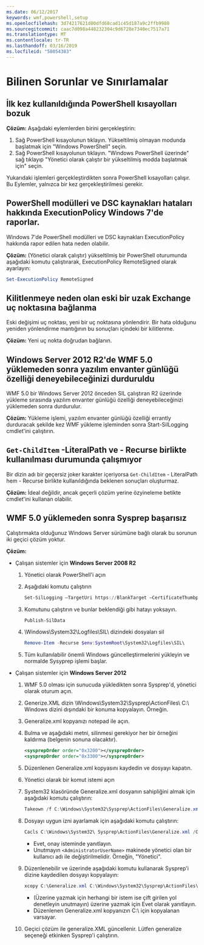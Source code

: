 ```yaml
---
ms.date: 06/12/2017
keywords: wmf,powershell,setup
ms.openlocfilehash: 3d74217621d00dfd68cad1c45d187a9c2ffb9980
ms.sourcegitcommit: caac7d098a448232304c9d6728e7340ec7517a71
ms.translationtype: MT
ms.contentlocale: tr-TR
ms.lasthandoff: 03/16/2019
ms.locfileid: "58054383"
---
```

# <a name="known-issues-and-limitations"></a>Bilinen Sorunlar ve Sınırlamalar

## <a name="powershell-shortcuts-are-broken-when-used-for-the-first-time"></a>İlk kez kullanıldığında PowerShell kısayolları bozuk

**Çözüm:** Aşağıdaki eylemlerden birini gerçekleştirin:

1. Sağ PowerShell kısayolunun tıklayın. Yükseltilmiş olmayan modunda başlatmak için "Windows PowerShell" seçin.
2. Sağ PowerShell kısayolunun tıklayın. "Windows PowerShell üzerinde" sağ tıklayıp "Yönetici olarak çalıştır bir yükseltilmiş modda başlatmak için" seçin.

Yukarıdaki işlemleri gerçekleştirdikten sonra PowerShell kısayolları çalışır. Bu Eylemler, yalnızca bir kez gerçekleştirilmesi gerekir.

## <a name="powershell-modules-and-dsc-resources-report-errors-about-executionpolicy-on-windows-7"></a>PowerShell modülleri ve DSC kaynakları hataları hakkında ExecutionPolicy Windows 7'de raporlar.

Windows 7'de PowerShell modülleri ve DSC kaynakları ExecutionPolicy hakkında rapor edilen hata neden olabilir.

**Çözüm:** (Yönetici olarak çalıştır) yükseltilmiş bir PowerShell oturumunda aşağıdaki komutu çalıştırarak, ExecutionPolicy RemoteSigned olarak ayarlayın:

```powershell
Set-ExecutionPolicy RemoteSigned
```

## <a name="connecting-to-an-old-remote-exchange-endpoint-causes-a-crash"></a>Kilitlenmeye neden olan eski bir uzak Exchange uç noktasına bağlanma

Eski değişimi uç noktası, yeni bir uç noktasına yönlendirir. Bir hata olduğunu yeniden yönlendirme mantığının bu sonuçları içindeki bir kilitlenme.

**Çözüm:** Yeni uç nokta doğrudan bağlanın.

## <a name="software-inventory-logging-feature-is-erroneously-stopped-after-wmf-50-installation-on-windows-server-2012-r2"></a>Windows Server 2012 R2'de WMF 5.0 yüklemeden sonra yazılım envanter günlüğü özelliği deneyebileceğinizi durduruldu

WMF 5.0 bir Windows Server 2012 önceden SIL çalıştıran R2 üzerinde yükleme sırasında yazılım envanter günlüğü özelliği deneyebileceğinizi yüklemeden sonra durdurulur.

**Çözüm:** Yükleme işlemi, yazılım envanter günlüğü özelliği errantly durduracak şekilde kez WMF yükleme işleminden sonra Start-SilLogging cmdlet'ini çalıştırın.

## <a name="get-childitem-does-not-work-if--literalpath-and--recurse-are-used-together"></a>`Get-ChildItem` -LiteralPath ve - Recurse birlikte kullanılması durumunda çalışmıyor

Bir dizin adı bir geçersiz joker karakter içeriyorsa `Get-ChildItem` - LiteralPath hem - Recurse birlikte kullanıldığında beklenen sonuçları oluşturmaz.

**Çözüm:** İdeal değildir, ancak geçerli çözüm yerine özyineleme betikte cmdlet'ini kullanan olabilir.

## <a name="sysprep-fails-after-wmf-50-installation"></a>WMF 5.0 yüklemeden sonra Sysprep başarısız

Çalıştırmakta olduğunuz Windows Server sürümüne bağlı olarak bu sorunun iki geçici çözüm yoktur.

**Çözüm:**

- Çalışan sistemler için **Windows Server 2008 R2**
  1. Yönetici olarak PowerShell'i açın
  2. Aşağıdaki komutu çalıştırın

     ```powershell
     Set-SilLogging –TargetUri https://BlankTarget –CertificateThumbprint 0123456789
     ```

  3. Komutunu çalıştırın ve bunlar beklendiği gibi hatayı yoksayın.

     ```powershell
     Publish-SilData
     ```

  4. \Windows\System32\Logfiles\SIL\ dizindeki dosyaları sil

     ```powershell
     Remove-Item -Recurse $env:SystemRoot\System32\Logfiles\SIL\
     ```

  5. Tüm kullanılabilir önemli Windows güncelleştirmelerini yükleyin ve normalde Sysyprep işlemi başlar.

- Çalışan sistemler için **Windows Server 2012**
  1. WMF 5.0 olması için sunucuda yükledikten sonra Sysprep'd, yönetici olarak oturum açın.
  2. Generize.XML dizin \Windows\System32\Sysprep\ActionFiles\ C:\ Windows dizini dışındaki bir konuma kopyalayın. Örneğin.
  3. Generalize.xml kopyanızı notepad ile açın.
  4. Bulma ve aşağıdaki metni, silinmesi gerekiyor her bir örneğini kaldırma (belgenin sonuna olacaktır).

     ```xml
     <sysprepOrder order="0x3200"></sysprepOrder>
     <sysprepOrder order="0x3300"></sysprepOrder>
     ```

  5. Düzenlenen Generalize.xml kopyasını kaydedin ve dosyayı kapatın.
  6. Yönetici olarak bir komut istemi açın
  7. System32 klasöründe Generalize.xml dosyanın sahipliğini almak için aşağıdaki komutu çalıştırın:

     ```powershell
     Takeown /f C:\Windows\System32\Sysprep\ActionFiles\Generalize.xml
     ```

  8. Dosyayı uygun izni ayarlamak için aşağıdaki komutu çalıştırın:

     ```powershell
     Cacls C:\Windows\System32\ Sysprep\ActionFiles\Generalize.xml /G `<AdministratorUserName>`:F
     ```

     - Evet, onay isteminde yanıtlayın.
     - Unutmayın `<AdministratorUserName>` makinede yönetici olan bir kullanıcı adı ile değiştirilmelidir. Örneğin, "Yönetici".

  9. Düzenlenebilir ve üzerinde aşağıdaki komutu kullanarak Sysprep'i dizine kaydedilen dosyayı kopyalayın:

     ```powershell
     xcopy C:\Generalize.xml C:\Windows\System32\Sysprep\ActionFiles\Generalize.xml
     ```

     - (Üzerine yazmak için herhangi bir istem ise çift girilen yol denetleyin unutmayın) üzerine yazmak için Evet olarak yanıtlayın.
     - Düzenlenen Generalize.xml kopyanızın C:\ için kopyalanan varsayar.

  10. Geçici çözüm ile generalize.XML güncellenir. Lütfen generalize seçeneği etkinken Sysprep'i çalıştırın.